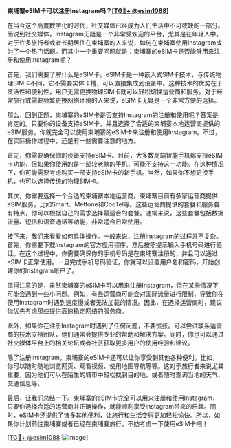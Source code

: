 **柬埔寨eSIM卡可以注册Instagram吗？[[TG💪+ @esim1088](https://t.me/s/esim1088)]**

在当今这个高度数字化的时代，社交媒体已经成为人们生活中不可或缺的一部分。而说到社交媒体，Instagram无疑是一个非常受欢迎的平台，尤其是在年轻人中。对于许多旅行者或者长期居住在柬埔寨的人来说，如何在柬埔寨使用Instagram成为了一个热门话题。而其中一个重要问题就是：柬埔寨的eSIM卡是否能够用来注册和使用Instagram呢？

首先，我们需要了解什么是eSIM卡。eSIM卡是一种嵌入式SIM卡技术，与传统物理SIM卡不同，它不需要实体卡槽，可以直接集成到设备中。这种技术的优势在于灵活性和便利性，用户无需更换物理SIM卡就可以轻松切换运营商和服务。对于经常旅行或需要频繁更换网络环境的人来说，eSIM卡无疑是一个非常方便的选择。

那么，回到正题，柬埔寨的eSIM卡是否支持Instagram的注册和使用呢？答案是肯定的。只要你的设备支持eSIM卡，并且选择了合适的柬埔寨本地运营商提供的eSIM服务，你就完全可以使用柬埔寨的eSIM卡来注册和使用Instagram。不过，在实际操作过程中，还是有一些需要注意的地方。

首先，你需要确保你的设备支持eSIM卡。目前，大多数高端智能手机都支持eSIM卡功能，但如果你使用的是一部较老款的手机，可能不支持这一功能。在这种情况下，你可能需要考虑购买一部支持eSIM卡的新手机。当然，如果你不想更换手机，也可以选择传统的物理SIM卡。

其次，你需要选择一个合适的柬埔寨本地运营商。柬埔寨目前有多家运营商提供eSIM服务，比如Smart、Metfone和CooTel等。这些运营商提供的套餐和服务各有特点，你可以根据自己的需求选择最适合的套餐。通常来说，这些套餐包括数据流量、短信和语音通话等功能，非常适合日常使用。

接下来，我们来看看如何具体操作。一般来说，注册Instagram的过程并不复杂。首先，你需要下载Instagram的官方应用程序，然后按照提示输入手机号码进行验证。在这个过程中，你需要确保你的手机号码是在柬埔寨注册的，并且可以通过eSIM卡正常使用。一旦完成手机号码验证，你就可以设置用户名和密码，开始创建你的Instagram账户了。

值得注意的是，虽然柬埔寨的eSIM卡可以用来注册Instagram，但在某些情况下可能会遇到一些小问题。例如，有些运营商可能会对国际流量进行限制，导致你在使用Instagram时遇到速度慢或者无法加载的情况。因此，在选择运营商时，建议你优先考虑那些提供高速稳定网络的服务商。

此外，如果你在注册Instagram时遇到了任何问题，不要慌张。可以尝试联系运营商的技术支持团队，他们通常会提供专业的帮助和解决方案。同时，你也可以通过社交媒体平台上的相关论坛或者社区获取更多用户的使用经验和建议。

除了注册Instagram，柬埔寨的eSIM卡还可以让你享受到其他各种便利。比如，你可以随时随地浏览网页、观看视频、使用地图导航等等。这对于旅行者来说尤其重要，因为他们可以在陌生的城市中轻松找到目的地，或者随时查询当地的天气、交通信息等。

最后，让我们总结一下。柬埔寨的eSIM卡完全可以用来注册和使用Instagram，只要你选择合适的运营商并正确操作，就能顺利享受Instagram带来的乐趣。同时，eSIM卡还提供了诸多其他便利，让旅行和生活变得更加轻松愉快。所以，如果你计划前往柬埔寨或者已经在柬埔寨旅行，不妨考虑一下使用eSIM卡吧！

[[TG💪+ @esim1088](https://t.me/s/esim1088) ![Image](https://i.postimg.cc/4NQfJmqS/Snipaste-2025-05-13-00-14-12.png)]